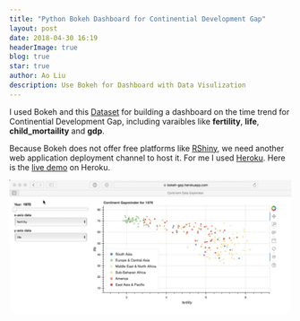 ```yaml
---
title: "Python Bokeh Dashboard for Continential Development Gap"
layout: post
date: 2018-04-30 16:19
headerImage: true
blog: true
star: true
author: Ao Liu
description: Use Bokeh for Dashboard with Data Visulization
---
```


I used Bokeh and this [Dataset](https://github.com/aoliu95/Continent_Gapminer/blob/master/gapminder_tidy.csv) for building a dashboard on the time trend for Continential Development Gap, including varaibles like **fertility**, **life**, **child_mortaility** and **gdp**. 

Because Bokeh does not offer free platforms like [RShiny](https://shiny.rstudio.com/), we need another web application deployment channel to host it. For me I used [Heroku](https://www.heroku.com/). Here is the [live demo](https://bokeh-gap.herokuapp.com/bokehgap) on Heroku.

![Screenshot](https://github.com/aoliu95/Continent_Gapminer/raw/master/Demo.gif)  
